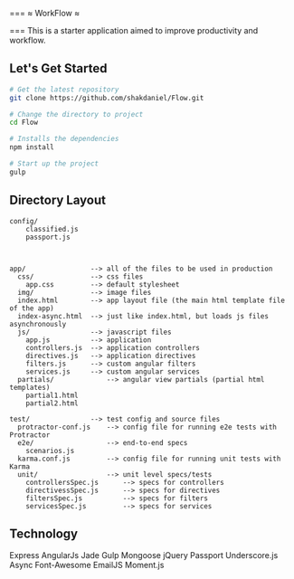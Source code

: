 ===
≈ WorkFlow ≈

===
This is a starter application aimed to improve productivity and workflow.

Let's Get Started
---
```bash
# Get the latest repository
git clone https://github.com/shakdaniel/Flow.git

# Change the directory to project
cd Flow

# Installs the dependencies
npm install

# Start up the project
gulp
```

Directory Layout
---
	config/
		classified.js
		passport.js



    app/                --> all of the files to be used in production
      css/              --> css files
        app.css         --> default stylesheet
      img/              --> image files
      index.html        --> app layout file (the main html template file of the app)
      index-async.html  --> just like index.html, but loads js files asynchronously
      js/               --> javascript files
        app.js          --> application
        controllers.js  --> application controllers
        directives.js   --> application directives
        filters.js      --> custom angular filters
        services.js     --> custom angular services
      partials/             --> angular view partials (partial html templates)
        partial1.html
        partial2.html

    test/               --> test config and source files
      protractor-conf.js    --> config file for running e2e tests with Protractor
      e2e/                  --> end-to-end specs
        scenarios.js
      karma.conf.js         --> config file for running unit tests with Karma
      unit/                 --> unit level specs/tests
        controllersSpec.js      --> specs for controllers
        directivessSpec.js      --> specs for directives
        filtersSpec.js          --> specs for filters
        servicesSpec.js         --> specs for services




Technology
---

Express
AngularJs
Jade
Gulp
Mongoose
jQuery
Passport
Underscore.js
Async
Font-Awesome
EmailJS
Moment.js
